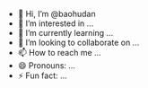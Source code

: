 - 👋 Hi, I’m @baohudan
- 👀 I’m interested in ...
- 🌱 I’m currently learning ...
- 💞️ I’m looking to collaborate on ...
- 📫 How to reach me ...
- 😄 Pronouns: ...
- ⚡ Fun fact: ...

<!---
baohudan/baohudan is a ✨ special ✨ repository because its `README.md` (this file) appears on your GitHub profile.
You can click the Preview link to take a look at your changes.
--->
